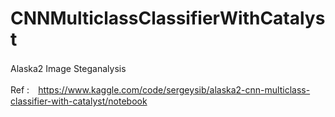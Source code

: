 # CNNMulticlassClassifierWithCatalyst
 Alaska2 Image Steganalysis　　
 
Ref :　https://www.kaggle.com/code/sergeysib/alaska2-cnn-multiclass-classifier-with-catalyst/notebook
